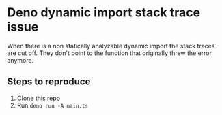 # Deno dynamic import stack trace issue

When there is a non statically analyzable dynamic import the stack traces are cut off. They don't point to the function that originally threw the error anymore.

## Steps to reproduce

1. Clone this repo
2. Run `deno run -A main.ts`
